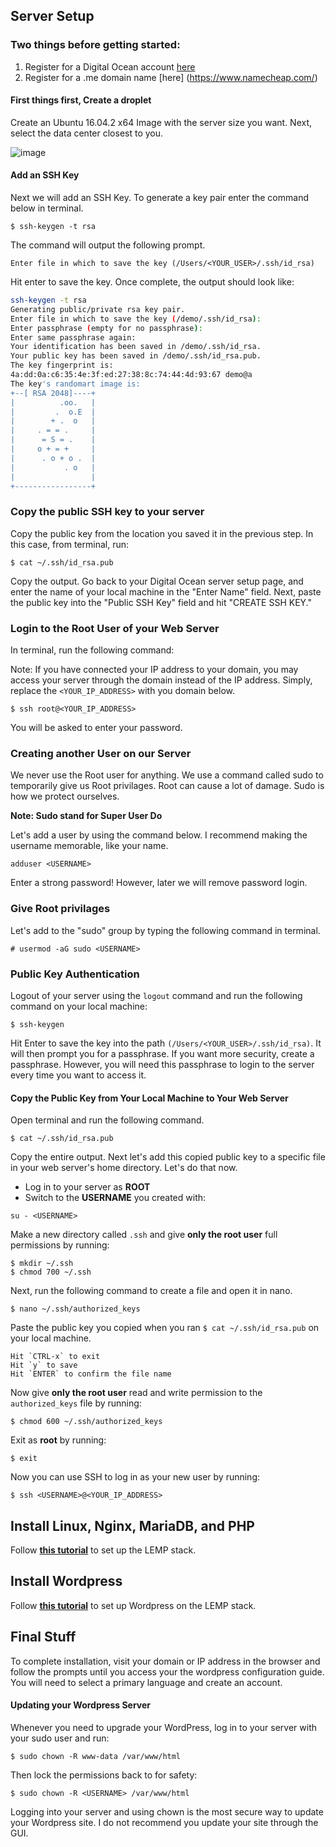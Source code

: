 ## Server Setup

### Two things before getting started:

1. Register for a Digital Ocean account [here](https://www.digitalocean.com/)
2. Register for a .me domain name [here] (https://www.namecheap.com/)

#### First things first, Create a droplet
Create an Ubuntu 16.04.2 x64 Image with the server size you want. Next, select the data center closest to you.

![image](https://user-images.githubusercontent.com/17580530/27603515-4db92654-5b44-11e7-9e43-29093e963e38.png)

#### Add an SSH Key

Next we will add an SSH Key. To generate a key pair enter the command below in terminal.

```
$ ssh-keygen -t rsa
```

The command will output the following prompt.


```
Enter file in which to save the key (/Users/<YOUR_USER>/.ssh/id_rsa)
```

Hit enter to save the key. Once complete, the output should look like:

```bash
ssh-keygen -t rsa
Generating public/private rsa key pair.
Enter file in which to save the key (/demo/.ssh/id_rsa): 
Enter passphrase (empty for no passphrase): 
Enter same passphrase again: 
Your identification has been saved in /demo/.ssh/id_rsa.
Your public key has been saved in /demo/.ssh/id_rsa.pub.
The key fingerprint is:
4a:dd:0a:c6:35:4e:3f:ed:27:38:8c:74:44:4d:93:67 demo@a
The key's randomart image is:
+--[ RSA 2048]----+
|          .oo.   |
|         .  o.E  |
|        + .  o   |
|     . = = .     |
|      = S = .    |
|     o + = +     |
|      . o + o .  |
|           . o   |
|                 |
+-----------------+
```



### Copy the public SSH key to your server
Copy the public key from the location you saved it in the previous step. In this case, from terminal, run:

```
$ cat ~/.ssh/id_rsa.pub
```

Copy the output. Go back to your Digital Ocean server setup page, and enter the name of your local machine in the "Enter Name" field. Next, paste the public key into the "Public SSH Key" field and hit "CREATE SSH KEY."


### Login to the Root User of your Web Server 

	
In terminal, run the following command:

Note: If you have connected your IP address to your domain, you may access your server through the domain instead of the IP address. Simply, replace the `<YOUR_IP_ADDRESS>` with you domain below.

```
$ ssh root@<YOUR_IP_ADDRESS>
```

You will be asked to enter your password.

### Creating another User on our Server
We never use the Root user for anything. We use a command called sudo to temporarily give us Root privilages. Root can cause a lot of damage. Sudo is how we protect ourselves.

**Note: Sudo stand for Super User Do**

Let's add a user by using the command below. I recommend making the username memorable, like your name.

```
adduser <USERNAME>
```

Enter a strong password! However, later we will remove password login.

### Give <USERNAME> Root privilages

 Let's add <USERNAME> to the "sudo" group by typing the following command in terminal.

```
# usermod -aG sudo <USERNAME>
```

### Public Key Authentication

Logout of your server using the `logout` command and run the following command on your local machine:

```
$ ssh-keygen
```

Hit Enter to save the key into the path `(/Users/<YOUR_USER>/.ssh/id_rsa)`. It will then prompt you for a passphrase. If you want more security, create a passphrase. However, you will need this passphrase to login to the server every time you want to access it.


#### Copy the Public Key from Your Local Machine to Your Web Server

Open terminal and run the following command. 

```
$ cat ~/.ssh/id_rsa.pub
```

Copy the entire output. Next let's add this copied public key to a specific file in your web server's home directory. Let's do that now.

- Log in to your server as **ROOT**
- Switch to the **USERNAME** you created with:

```
su - <USERNAME>
```

Make a new directory called `.ssh` and give **only the root user** full permissions by running:

```
$ mkdir ~/.ssh
$ chmod 700 ~/.ssh
```

Next, run the following command to create a file and open it in nano.

```
$ nano ~/.ssh/authorized_keys
```

Paste the public key you copied when you ran `$ cat ~/.ssh/id_rsa.pub` on your local machine.

	Hit `CTRL-x` to exit
	Hit `y` to save
	Hit `ENTER` to confirm the file name

Now give **only the root user** read and write permission to the `authorized_keys` file by running:

`$ chmod 600 ~/.ssh/authorized_keys`

Exit as **root** by running:

`$ exit`

Now you can use SSH to log in as your new user by running:

```
$ ssh <USERNAME>@<YOUR_IP_ADDRESS>
```



## Install Linux, Nginx, MariaDB, and PHP

Follow **[this tutorial](https://www.digitalocean.com/community/tutorials/how-to-install-linux-nginx-mysql-php-lemp-stack-in-ubuntu-16-04)** to set up the LEMP stack.

## Install Wordpress

Follow **[this tutorial](https://www.digitalocean.com/community/tutorials/how-to-install-wordpress-with-lemp-on-ubuntu-16-04)** to set up Wordpress on the LEMP stack.



## Final Stuff
To complete installation, visit your domain or IP address in the browser and follow the prompts until you access your the wordpress configuration guide. You will need to select a primary language and create an account.




#### Updating your Wordpress Server
Whenever you need to upgrade your WordPress, log in to your server with your sudo user and run:

```
$ sudo chown -R www-data /var/www/html
```

Then lock the permissions back to for safety:

```
$ sudo chown -R <USERNAME> /var/www/html
```

Logging into your server and using chown is the most secure way to update your Wordpress site. I do not recommend you update your site through the GUI.